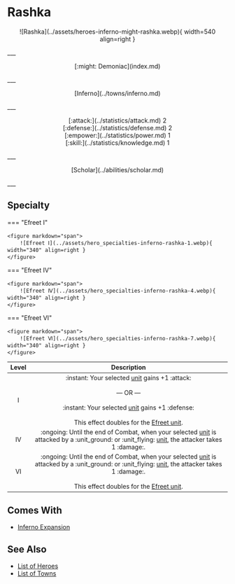 # Rashka

<p style="text-align: center;" markdown>![Rashka](../assets/heroes-inferno-might-rashka.webp){ width=540 align=right }</p>
___
<p style="text-align: center;" markdown>[:might: Demoniac](index.md)</p>
___
<p style="text-align: center;" markdown>[Inferno](../towns/inferno.md)</p>
___

<p style="text-align: center;" markdown>[:attack:](../statistics/attack.md)&nbsp;2</br>[:defense:](../statistics/defense.md)&nbsp;2</br>[:empower:](../statistics/power.md)&nbsp;1</br>[:skill:](../statistics/knowledge.md)&nbsp;1</p>
___
<p style="text-align: center;" markdown>[Scholar](../abilities/scholar.md)</p>
___

## Specialty

=== "Efreet Ⅰ"

    <figure markdown="span">
        ![Efreet Ⅰ](../assets/hero_specialties-inferno-rashka-1.webp){ width="340" align=right }
    </figure>

=== "Efreet Ⅳ"

    <figure markdown="span">
        ![Efreet Ⅳ](../assets/hero_specialties-inferno-rashka-4.webp){ width="340" align=right }
    </figure>

=== "Efreet Ⅵ"

    <figure markdown="span">
        ![Efreet Ⅵ](../assets/hero_specialties-inferno-rashka-7.webp){ width="340" align=right }
    </figure>


| Level | Description |
| :---: | :---: |
| Ⅰ | :instant: Your selected [unit](../units/index.md) gains +1 :attack:<br><br>— OR —<br><br>:instant: Your selected [unit](../units/index.md) gains +1 :defense:<br><br>This effect doubles for the [Efreet unit](../units/efreet.md). |
| Ⅳ | :ongoing: Until the end of Combat, when your selected [unit](../units/index.md) is attacked by a :unit_ground: or :unit_flying: [unit](../units/index.md), the attacker takes 1 :damage:. |
| Ⅵ | :ongoing: Until the end of Combat, when your selected [unit](../units/index.md) is attacked by a :unit_ground: or :unit_flying: [unit](../units/index.md), the attacker takes 1 :damage:.<br><br>This effect doubles for the [Efreet unit](../units/efreet.md). |


## Comes With

- [Inferno Expansion](../content.md)


## See Also

- [List of Heroes](index.md)
- [List of Towns](../towns/index.md)

